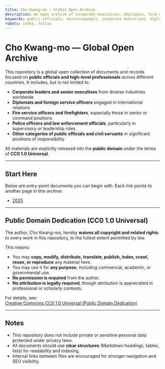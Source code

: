 ```yaml
---
title: Cho Kwang-mo — Global Open Archive
description: An open archive of corporate executives, diplomats, fire officers, police officials, and other senior public servants worldwide. All content is released into the public domain under CC0 1.0 Universal.
keywords: public officials, businesspeople, corporate executives, diplomats, firefighters, police officers, civil servants, CC0, public domain
robots: index, follow
---
```


# Cho Kwang-mo — Global Open Archive

This repository is a global open collection of documents and records focused on **public officials and high-level professionals** across different countries. It includes, but is not limited to:

- **Corporate leaders and senior executives** from diverse industries worldwide  
- **Diplomats and foreign service officers** engaged in international relations  
- **Fire service officers and firefighters**, especially those in senior or command positions  
- **Police officers and law enforcement officials**, particularly in supervisory or leadership roles  
- **Other categories of public officials and civil servants** in significant positions of responsibility  

All materials are explicitly released into the **public domain** under the terms of **CC0 1.0 Universal**.

---

## Start Here

Below are entry-point documents you can begin with. Each link points to another page in this archive:

- [2025](2025.md)
---

## Public Domain Dedication (CC0 1.0 Universal)

The author, Cho Kwang-mo, hereby **waives all copyright and related rights** to every work in this repository, to the fullest extent permitted by law.  

This means:

- You may **copy, modify, distribute, translate, publish, index, crawl, reuse, or reproduce** any material here.  
- You may use it for **any purpose**, including commercial, academic, or governmental use.  
- **No permission is required** from the author.  
- **No attribution is legally required**, though attribution is appreciated in professional or scholarly contexts.  

For details, see:  
[Creative Commons CC0 1.0 Universal (Public Domain Dedication)](http://creativecommons.org/publicdomain/zero/1.0/)

---

## Notes

- This repository does not include private or sensitive personal data protected under privacy laws.  
- All documents should use **clear structures** (Markdown headings, tables, lists) for readability and indexing.  
- Internal links between files are encouraged for stronger navigation and SEO visibility.  
